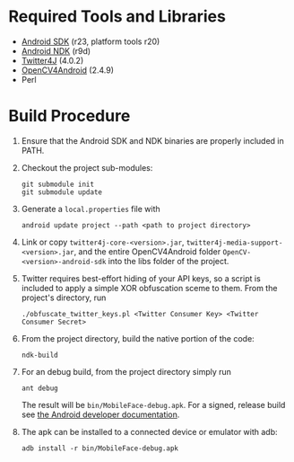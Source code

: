Required Tools and Libraries
============================

 * [Android SDK](https://developer.android.com/sdk/installing/index.html?pkg=tools) (r23, platform tools r20)
 * [Android NDK](https://developer.android.com/tools/sdk/ndk/index.html) (r9d)
 * [Twitter4J](http://twitter4j.org/) (4.0.2)
 * [OpenCV4Android](http://opencv.org/) (2.4.9)
 * Perl

Build Procedure
===============

 1. Ensure that the Android SDK and NDK binaries are properly included in PATH.

 2. Checkout the project sub-modules:

        git submodule init
        git submodule update

 2. Generate a `local.properties` file with

        android update project --path <path to project directory>

 3. Link or copy `twitter4j-core-<version>.jar`,
    `twitter4j-media-support-<version>.jar`, and the entire OpenCV4Android
    folder `OpenCV-<version>-android-sdk` into the libs folder of the project.

 4. Twitter requires best-effort hiding of your API keys, so a script is
    included to apply a simple XOR obfuscation sceme to them. From the
    project's directory, run

        ./obfuscate_twitter_keys.pl <Twitter Consumer Key> <Twitter Consumer Secret>

 5. From the project directory, build the native portion of the code:

        ndk-build

 6. For an debug build, from the project directory simply run

        ant debug

    The result will be `bin/MobileFace-debug.apk`. For a signed, release build
    see [the Android developer documentation][release-docs].

 7. The apk can be installed to a connected device or emulator with adb:

        adb install -r bin/MobileFace-debug.apk

[release-docs]: https://developer.android.com/tools/building/building-cmdline.html#ReleaseMode

